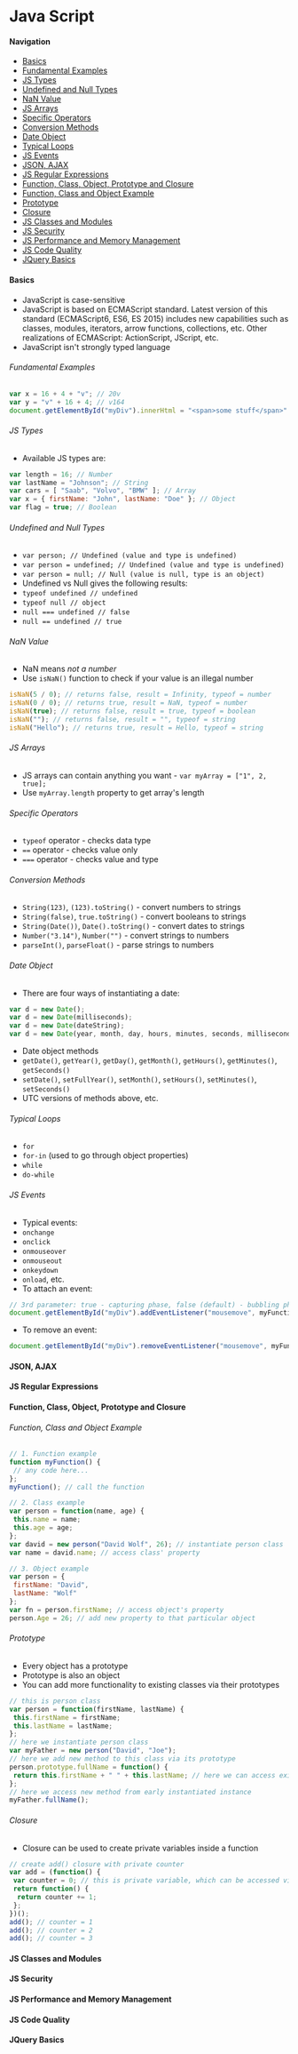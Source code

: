 # Java Script

#### Navigation
- [Basics](https://github.com/kakarotto67/KnowledgeBank/blob/master/WebUI/JavaScript.md#basics)
 - [Fundamental Examples](https://github.com/kakarotto67/KnowledgeBank/blob/master/WebUI/JavaScript.md#fundamental-examples)
 - [JS Types](https://github.com/kakarotto67/KnowledgeBank/blob/master/WebUI/JavaScript.md#js-types)
 - [Undefined and Null Types](https://github.com/kakarotto67/KnowledgeBank/blob/master/WebUI/JavaScript.md#undefined-and-null-types)
 - [NaN Value](https://github.com/kakarotto67/KnowledgeBank/blob/master/WebUI/JavaScript.md#nan-value)
 - [JS Arrays](https://github.com/kakarotto67/KnowledgeBank/blob/master/WebUI/JavaScript.md#js-arrays)
 - [Specific Operators](https://github.com/kakarotto67/KnowledgeBank/blob/master/WebUI/JavaScript.md#specific-operators)
 - [Conversion Methods](https://github.com/kakarotto67/KnowledgeBank/blob/master/WebUI/JavaScript.md#conversion-methods)
 - [Date Object](https://github.com/kakarotto67/KnowledgeBank/blob/master/WebUI/JavaScript.md#date-object)
 - [Typical Loops](https://github.com/kakarotto67/KnowledgeBank/blob/master/WebUI/JavaScript.md#typical-loops)
 - [JS Events](https://github.com/kakarotto67/KnowledgeBank/blob/master/WebUI/JavaScript.md#js-events)
- [JSON, AJAX](https://github.com/kakarotto67/KnowledgeBank/blob/master/WebUI/JavaScript.md#json-ajax)
- [JS Regular Expressions](https://github.com/kakarotto67/KnowledgeBank/blob/master/WebUI/JavaScript.md#js-regular-expressions)
- [Function, Class, Object, Prototype and Closure](https://github.com/kakarotto67/KnowledgeBank/blob/master/WebUI/JavaScript.md#function-class-object-prototype-and-closure)
 - [Function, Class and Object Example](https://github.com/kakarotto67/KnowledgeBank/blob/master/WebUI/JavaScript.md#function-class-and-object-example)
 - [Prototype](https://github.com/kakarotto67/KnowledgeBank/blob/master/WebUI/JavaScript.md#prototype)
 - [Closure](https://github.com/kakarotto67/KnowledgeBank/blob/master/WebUI/JavaScript.md#closure)
- [JS Classes and Modules](https://github.com/kakarotto67/KnowledgeBank/blob/master/WebUI/JavaScript.md#js-classes-and-modules)
- [JS Security](https://github.com/kakarotto67/KnowledgeBank/blob/master/WebUI/JavaScript.md#js-security)
- [JS Performance and Memory Management](https://github.com/kakarotto67/KnowledgeBank/blob/master/WebUI/JavaScript.md#js-performance-and-memory-management)
- [JS Code Quality](https://github.com/kakarotto67/KnowledgeBank/blob/master/WebUI/JavaScript.md#js-code-quality)
- [JQuery Basics](https://github.com/kakarotto67/KnowledgeBank/blob/master/WebUI/JavaScript.md#jquery-basics)

#### Basics
- JavaScript is case-sensitive
- JavaScript is based on ECMAScript standard. Latest version of this standard (ECMAScript6, ES6, ES 2015) includes new capabilities such as classes, modules, iterators, arrow functions, collections, etc. Other realizations of ECMAScript: ActionScript, JScript, etc.
- JavaScript isn't strongly typed language

###### Fundamental Examples

```js
var x = 16 + 4 + "v"; // 20v
var y = "v" + 16 + 4; // v164
document.getElementById("myDiv").innerHtml = "<span>some stuff</span>" // set custom html into #myDiv
```

###### JS Types
- Available JS types are:

```js
var length = 16; // Number
var lastName = "Johnson"; // String
var cars = [ "Saab", "Volvo", "BMW" ]; // Array
var x = { firstName: "John", lastName: "Doe" }; // Object
var flag = true; // Boolean
```

###### Undefined and Null Types
- `var person; // Undefined (value and type is undefined)`
- `var person = undefined; // Undefined (value and type is undefined)`
- `var person = null; // Null (value is null, type is an object)`
- Undefined vs Null gives the following results:
 - `typeof undefined // undefined`
 - `typeof null // object`
 - `null === undefined // false`
 - `null == undefined // true`

###### NaN Value
- NaN means *not a number*
- Use `isNaN()` function to check if your value is an illegal number

```js
isNaN(5 / 0); // returns false, result = Infinity, typeof = number
isNaN(0 / 0); // returns true, result = NaN, typeof = number
isNaN(true); // returns false, result = true, typeof = boolean
isNaN(""); // returns false, result = "", typeof = string
isNaN("Hello"); // returns true, result = Hello, typeof = string
```

###### JS Arrays
- JS arrays can contain anything you want - `var myArray = ["1", 2, true];`
- Use `myArray.length` property to get array's length

###### Specific Operators
- `typeof` operator - checks data type
- `==` operator - checks value only
- `===` operator - checks value and type

###### Conversion Methods
- `String(123)`, `(123).toString()` - convert numbers to strings
- `String(false)`, `true.toString()` - convert booleans to strings
- `String(Date())`, `Date().toString()` - convert dates to strings
- `Number("3.14")`, `Number("")` - convert strings to numbers
- `parseInt()`, `parseFloat()` - parse strings to numbers

###### Date Object
- There are four ways of instantiating a date:

```js
var d = new Date();
var d = new Date(milliseconds);
var d = new Date(dateString);
var d = new Date(year, month, day, hours, minutes, seconds, milliseconds);
```

- Date object methods
 - `getDate()`, `getYear()`, `getDay()`, `getMonth()`, `getHours()`, `getMinutes()`, `getSeconds()`
 - `setDate()`, `setFullYear()`, `setMonth()`, `setHours()`, `setMinutes()`, `setSeconds()`
 - UTC versions of methods above, etc.

###### Typical Loops
- `for`
- `for-in` (used to go through object properties)
- `while`
- `do-while`

###### JS Events
- Typical events:
 - `onchange`
 - `onclick`
 - `onmouseover`
 - `onmouseout`
 - `onkeydown`
 - `onload`, etc.
- To attach an event:

```js
// 3rd parameter: true - capturing phase, false (default) - bubbling phase
document.getElementById("myDiv").addEventListener("mousemove", myFunction, false);
```

- To remove an event:

```js
document.getElementById("myDiv").removeEventListener("mousemove", myFunction);
```

#### JSON, AJAX

#### JS Regular Expressions

#### Function, Class, Object, Prototype and Closure

###### Function, Class and Object Example

```js
// 1. Function example
function myFunction() {
 // any code here...
};
myFunction(); // call the function

// 2. Class example
var person = function(name, age) {
 this.name = name;
 this.age = age;
};
var david = new person("David Wolf", 26); // instantiate person class
var name = david.name; // access class' property

// 3. Object example
var person = {
 firstName: "David",
 lastName: "Wolf"
};
var fn = person.firstName; // access object's property
person.Age = 26; // add new property to that particular object
```

###### Prototype
- Every object has a prototype
- Prototype is also an object
- You can add more functionality to existing classes via their prototypes

```js
// this is person class
var person = function(firstName, lastName) {
 this.firstName = firstName;
 this.lastName = lastName;
};
// here we instantiate person class
var myFather = new person("David", "Joe");
// here we add new method to this class via its prototype
person.prototype.fullName = function() {
 return this.firstName + " " + this.lastName; // here we can access existing class' properties or methods
};
// here we access new method from early instantiated instance
myFather.fullName();
```

###### Closure
- Closure can be used to create private variables inside a function

```js
// create add() closure with private counter
var add = (function() {
 var counter = 0; // this is private variable, which can be accessed via add() call only
 return function() {
  return counter += 1;
 };
})();
add(); // counter = 1
add(); // counter = 2
add(); // counter = 3
```

#### JS Classes and Modules

#### JS Security

#### JS Performance and Memory Management

#### JS Code Quality

#### JQuery Basics
